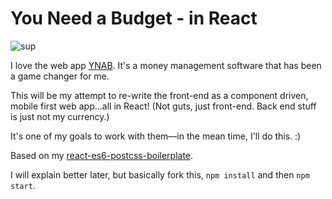 # You Need a Budget - in React

![sup](http://media1.giphy.com/media/yWJI9tPcrgsj6/giphy.gif)

I love the web app [YNAB](https://www.youneedabudget.com/).  It's a money management software that has been a game changer for me. 

This will be my attempt to re-write the front-end as a component driven, mobile first web app...all in React!
(Not guts, just front-end.  Back end stuff is just not my currency.)

It's one of my goals to work with them––in the mean time, I'll do this. :)

Based on my [react-es6-postcss-boilerplate](https://github.com/RVMendoza/react-es6-postcss-boilerplate).

I will explain better later, but basically fork this, `npm install` and then `npm start`.

